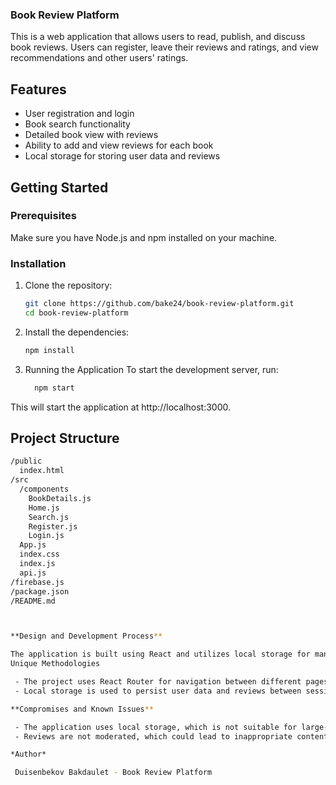 ### Book Review Platform

This is a web application that allows users to read, publish, and discuss book reviews. Users can register, leave their reviews and ratings, and view recommendations and other users' ratings.

## Features

- User registration and login
- Book search functionality
- Detailed book view with reviews
- Ability to add and view reviews for each book
- Local storage for storing user data and reviews

## Getting Started

### Prerequisites

Make sure you have Node.js and npm installed on your machine.

### Installation 

1. Clone the repository:

   ```bash
   git clone https://github.com/bake24/book-review-platform.git
   cd book-review-platform

2. Install the dependencies:
    ```bash
    npm install

3. Running the Application
    To start the development server, run:
   ```bash
     npm start

This will start the application at http://localhost:3000.

## Project Structure
   ```bash
   /public
     index.html
   /src
     /components
       BookDetails.js
       Home.js
       Search.js
       Register.js
       Login.js
     App.js
     index.css
     index.js
     api.js
   /firebase.js
   /package.json
   /README.md



**Design and Development Process**

The application is built using React and utilizes local storage for managing user data and reviews. The book data is fetched from the Google Books API.
Unique Methodologies

    - The project uses React Router for navigation between different pages.
    - Local storage is used to persist user data and reviews between sessions.

**Compromises and Known Issues**

    - The application uses local storage, which is not suitable for large-scale applications with many users. For a production environment, a proper backend should be implemented.
    - Reviews are not moderated, which could lead to inappropriate content being stored.

*Author*

    Duisenbekov Bakdaulet - Book Review Platform
